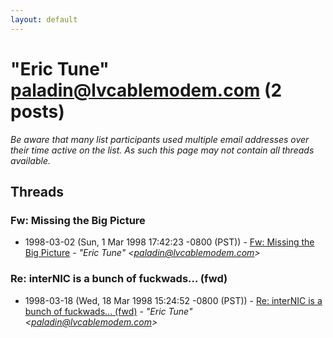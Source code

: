 ```yaml
---
layout: default
---
```


# "Eric Tune" <paladin@lvcablemodem.com> (2 posts)

_Be aware that many list participants used multiple email addresses over their time active on the list. As such this page may not contain all threads available._

## Threads

### Fw: Missing the Big Picture
+ 1998-03-02 (Sun, 1 Mar 1998 17:42:23 -0800 (PST)) - [Fw: Missing the Big Picture](/archive/1998/03/7772ac5a5a8208c6919642f7be51def4a73ae4bf2742ac388471100145924fff) - _"Eric Tune" \<paladin@lvcablemodem.com\>_

### Re: interNIC is a bunch of fuckwads... (fwd)
+ 1998-03-18 (Wed, 18 Mar 1998 15:24:52 -0800 (PST)) - [Re: interNIC is a bunch of fuckwads... (fwd)](/archive/1998/03/2b923cf336cbd5a060dbf6e5650376684b4f17757c1594758de3672a161e75b8) - _"Eric Tune" \<paladin@lvcablemodem.com\>_

